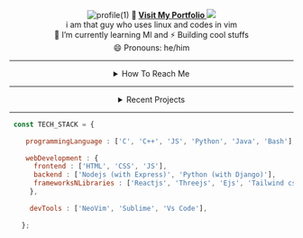 <!--
**amitanshusahu/amitanshusahu** is a ✨ _special_ ✨ repository because its `README.md` (this file) appears on your GitHub profile.

Here are some ideas to get you started:

- 🔭 I’m currently working on ...
- 🌱 I’m currently learning ...
- 👯 I’m looking to collaborate on ...
- 🤔 I’m looking for help with ...
- 💬 Ask me about ...
- 📫 How to reach me: ...
- 😄 Pronouns: ...
- ⚡ Fun fact: ...
-->
<div align="center">
  
![profile(1)](https://user-images.githubusercontent.com/83657737/220822264-089283cc-17cc-41a9-8dd0-21628768794c.png)
<b>🧿  [ Visit My Portfolio ](https://github.com/amitanshusahu/amitanshusahu/edit/master/README.md) </b>
  [![](https://visitcount.itsvg.in/api?id=amitanshusahu&icon=6&color=0)](https://visitcount.itsvg.in) <br>
  i am that guy who uses linux and codes in vim <br>
  🌱 I’m currently learning Ml and ⚡ Building cool stuffs <br>
  😄 Pronouns: he/him <br>

</div>

---

<div align="center"> 
  
  <details> <summary> How To Reach Me </summary>
    <br>
    instagram facebook telegram twitter email
  </details>
  
 --- 
  
  <details> <summary> Recent Projects </summary>
    <br>
    instagram facebook telegram twitter email
  </details>
  
<!-- ![](https://github-readme-stats.vercel.app/api?username=amitanshusahu&theme=buefy&hide_border=false&include_all_commits=false&count_private=false) -->
<!-- ![](https://github-readme-streak-stats.herokuapp.com/?user=amitanshusahu&theme=buefy&hide_border=false) -->
</div>

---

```javascript
 const TECH_STACK = {
 
    programmingLanguage : ['C', 'C++', 'JS', 'Python', 'Java', 'Bash'],
    
    webDevelopment : {
      frontend : ['HTML', 'CSS', 'JS'],
      backend : ['Nodejs (with Express)', 'Python (with Django)'],
      frameworksNLibraries : ['Reactjs', 'Threejs', 'Ejs', 'Tailwind css', 'Bootstrap'],
     },
     
     devTools : ['NeoVim', 'Sublime', 'Vs Code'],
     
   };
```
 

